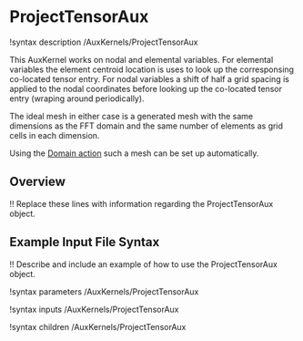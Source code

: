 # ProjectTensorAux

!syntax description /AuxKernels/ProjectTensorAux

This AuxKernel works on nodal and elemental variables. For elemental variables the element
centroid location is uses to look up the corresponsing co-located tensor entry. For nodal
variables a shift of half a grid spacing is applied to the nodal coordinates before looking
up the co-located tensor entry (wraping around periodically).

The ideal mesh in either case is a generated mesh with the same dimensions as the FFT domain
and the same number of elements as grid cells in each dimension.

Using the [Domain action](/DomainAction.md) such a mesh can be set up automatically.

## Overview

!! Replace these lines with information regarding the ProjectTensorAux object.

## Example Input File Syntax

!! Describe and include an example of how to use the ProjectTensorAux object.

!syntax parameters /AuxKernels/ProjectTensorAux

!syntax inputs /AuxKernels/ProjectTensorAux

!syntax children /AuxKernels/ProjectTensorAux

